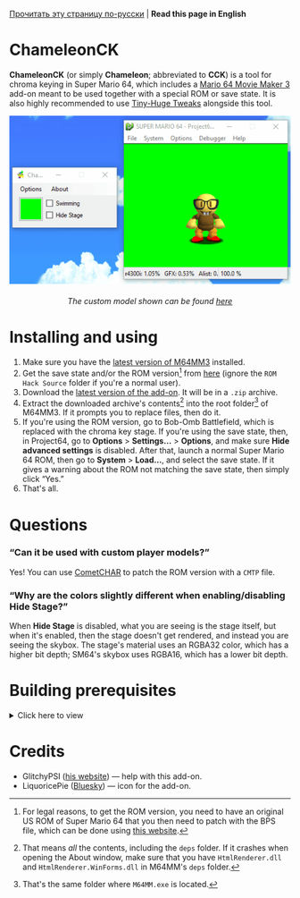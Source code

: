 [Прочитать эту страницу по-русски](https://github.com/vazhka-dolya/ChameleonCK/blob/main/README.ru.md) | **Read this page in English**
# ChameleonCK
**ChameleonCK** (or simply **Chameleon**; abbreviated to **CCK**) is a tool for chroma keying in Super Mario 64, which includes a [Mario 64 Movie Maker 3](https://github.com/projectcomet64/M64MM) add-on meant to be used together with a special ROM or save state. It is also highly recommended to use [Tiny-Huge Tweaks](https://github.com/vazhka-dolya/TinyHugeTweaks) alongside this tool.
<p align="center">
  <img src="https://github.com/vazhka-dolya/ChameleonCK/blob/main/GitHubImg/CCK_showcase.gif"/>
</p>
<div align="center">
  <h6>The custom model shown can be found <a href="https://www.youtube.com/watch?v=6gp2YUWJJQ8">here</a></h6>
</div>

# Installing and using
1. Make sure you have the [latest version of M64MM3](https://github.com/projectcomet64/M64MM/releases/latest) installed.
2. Get the save state and/or the ROM version[^1] from [here](https://github.com/vazhka-dolya/ChameleonCK/tree/main/SM64) (ignore the `ROM Hack Source` folder if you're a normal user).
3. Download the [latest version of the add-on](https://github.com/vazhka-dolya/ChameleonCK/releases/latest). It will be in a `.zip` archive.
4. Extract the downloaded archive's contents[^2] into the root folder[^3] of M64MM3. If it prompts you to replace files, then do it.
5. If you're using the ROM version, go to Bob-Omb Battlefield, which is replaced with the chroma key stage. If you're using the save state, then, in Project64, go to **Options** > **Settings…** > **Options**, and make sure **Hide advanced settings** is disabled. After that, launch a normal Super Mario 64 ROM, then go to **System** > **Load…**, and select the save state. If it gives a warning about the ROM not matching the save state, then simply click “Yes.”
6. That's all.
# Questions
### “Can it be used with custom player models?”
Yes! You can use [CometCHAR](https://github.com/projectcomet64/CometCHAR) to patch the ROM version with a `CMTP` file.
### “Why are the colors slightly different when enabling/disabling **Hide Stage**?”
When **Hide Stage** is disabled, what you are seeing is the stage itself, but when it's enabled, then the stage doesn't get rendered, and instead you are seeing the skybox. The stage's material uses an RGBA32 color, which has a higher bit depth; SM64's skybox uses RGBA16, which has a lower bit depth.
# Building prerequisites
<details>
  <summary>Click here to view</summary>
  
- Visual Studio 2022.
- M64MM3's repository in a folder called `M64MM` outside of where this repository is.
  - Example: if the `.sln` for BodyStates is in `C:/projects/ChameleonCK/ChameleonCK.sln`, the whole M64MM3 repository must be in `C:/projects/M64MM`.
- If you're on Windows, then, before extracting the archives, make sure to right-click the archive, open **Properties** and see if you have an **Unblock** checkbox. If you do, tick it and press **Apply**. If you don't do this and the archive(s) remain blocked, you may run into issues.
- *Depending on the circumstances*, you *may* have to do the following: go to **Menu** > **Tools** > **NuGet Package Manager** > **Package Manager Console** and enter `Install-Package HtmlRenderer.WinForms`. After that, go to **Menu** > **Project** > **Manage NuGet Packages…**, and make sure that both `HtmlRenderer.Core` and `HtmlRenderer.WinForms` are up-to-date.

</details>

# Credits
- GlitchyPSI ([his website](https://glitchypsi.xyz)) — help with this add-on.
- LiquoricePie ([Bluesky](https://bsky.app/profile/liquoricepie.bsky.social)) — icon for the add-on.
[^1]: For legal reasons, to get the ROM version, you need to have an original US ROM of Super Mario 64 that you then need to patch with the BPS file, which can be done using [this website](https://hack64.net/tools/patcher.php).
[^2]: That means *all* the contents, including the `deps` folder. If it crashes when opening the About window, make sure that you have `HtmlRenderer.dll` and `HtmlRenderer.WinForms.dll` in M64MM's `deps` folder.
[^3]: That's the same folder where `M64MM.exe` is located.
